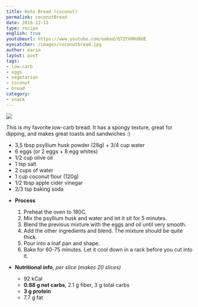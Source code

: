 ```yaml
---
title: Keto Bread (coconut)
permalink: coconutBread
date: 2016-12-11
type: recipe
english: true
youtubeurl: https://www.youtube.com/embed/Q7ZtV0Rd6OE
eyecatcher: /images/coconutbread.jpg
author: maria
layout: post
tags:
- low-carb
- eggs
- vegetarian
- coconut
- bread
category:
- snack
---
```



<img src="https://farm1.staticflickr.com/703/31327100090_7f14e5f2b4_o_d.jpg" />


This is my favorite low-carb bread. It has a spongy texture, great for dipping, and makes great toasts and sandwiches :) 


<ul>
  <li>3,5 tbsp psyllium husk powder (28g) + 3/4 cup water</li>
  <li>6 eggs (or 2 eggs + 8 egg whites)</li>
  <li>1/2 cup olive oil</li>
  <li>1 tsp salt</li>
  <li>2 cups of water</li>
  <li>1 cup coconut flour (120g)</li>
  <li>1/2 tbsp apple cider vinegar</li>
  <li>2/3 tsp baking soda</li>
</ul>

* **Process**
  1. Preheat the oven to 180C. 
  2. Mix the psyllium husk and water and let it sit for 5 minutes. 
  3. Blend the previous mixture with the eggs and oil until very smooth.
  4. Add the other ingredients and blend. The mixture should be quite thick.
  5. Pour into a loaf pan and shape. 
  6. Bake for 60-75 minutes. Let it cool down in a rack before you cut into it.

* **Nutritional info**, _per slice (makes 20 slices)_
  * 92 kCal
  * **0.88 g net carbs**, 2.1 g fiber, 3 g total carbs
  * **3 g protein**
  * 7.7 g fat
